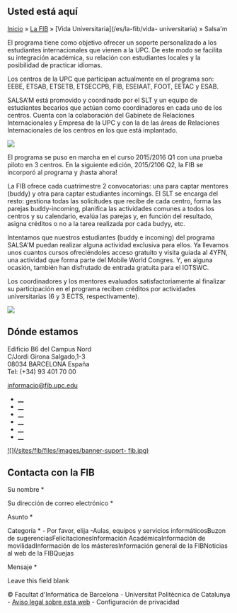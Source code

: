 ## Usted está aquí

[Inicio](/es) » [La FIB](/es/la-fib) » [Vida Universitaria](/es/la-fib/vida-
universitaria) » Salsa'm

El programa tiene como objetivo ofrecer un soporte personalizado a los
estudiantes internacionales que vienen a la UPC. De este modo se facilita su
integración académica, su relación con estudiantes locales y la posibilidad de
practicar idiomas.

Los centros de la UPC que participan actualmente en el programa son: EEBE,
ETSAB, ETSETB, ETSECCPB, FIB, ESEIAAT, FOOT, EETAC y ESAB.

SALSA’M está promovido y coordinado por el SLT y un equipo de estudiantes
becarios que actúan como coordinadores en cada uno de los centros. Cuenta con
la colaboración del Gabinete de Relaciones Internacionales y Empresa de la UPC
y con la de las áreas de Relaciones Internacionales de los centros en los que
está implantado.

![](/sites/fib/files/images/fib/salsam.jpg)



El programa se puso en marcha en el curso 2015/2016 Q1 con una prueba piloto
en 3 centros. En la siguiente edición, 2015/2106 Q2, la FIB se incorporó al
programa y ¡hasta ahora!

La FIB ofrece cada cuatrimestre 2 convocatorias: una para captar mentores
(buddy) y otra para captar estudiantes incomings. El SLT se encarga del resto:
gestiona todas las solicitudes que recibe de cada centro, forma las parejas
buddy-incoming, planifica las actividades comunes a todos los centros y su
calendario, evalúa las parejas y, en función del resultado, asigna créditos o
no a la tarea realizada por cada budyy, etc.

Intentamos que nuestros estudiantes (buddy e incoming) del programa SALSA'M
puedan realizar alguna actividad exclusiva para ellos. Ya llevamos unos
cuantos cursos ofreciéndoles acceso gratuito y visita guiada al 4YFN, una
actividad que forma parte del Mobile World Congres. Y, en alguna ocasión,
también han disfrutado de entrada gratuita para el IOTSWC.

Los coordinadores y los mentores evaluados satisfactoriamente al finalizar su
participación en el programa reciben créditos por actividades universitarias
(6 y 3 ECTS, respectivamente).

![](/sites/fib/files/images/fib/gent.jpg)

## Dónde estamos

Edificio B6 del Campus Nord  
C/Jordi Girona Salgado,1-3  
08034 BARCELONA España  
Tel: (+34) 93 401 70 00

[informacio@fib.upc.edu](mailto:informacio@fib.upc.edu)

  * [__](/es/noticies/rss.rss)
  * [__](https://www.facebook.com/fib.upc)
  * [__](https://twitter.com/fib_upc)
  * [__](https://www.flickr.com/photos/fib-upc/albums)
  * [__](https://www.youtube.com/user/mediafib)
  * [__](https://www.instagram.com/fib.upc/)

[![](/sites/fib/files/images/banner-suport-
fib.jpg)](http://suport.fib.upc.edu)

## Contacta con la FIB

Su nombre *

Su dirección de correo electrónico *

Asunto *

Categoría * \- Por favor, elija -Aulas, equipos y servicios informáticosBuzon
de sugerenciasFelicitacionesInformación AcadémicaInformación de
movilidadInformación de los másteresInformación general de la FIBNoticias al
web de la FIBQuejas

Mensaje *

Leave this field blank

© Facultat d'Informàtica de Barcelona - Universitat Politècnica de Catalunya -
[Avíso legal sobre esta web](/es/aviso-legal-sobre-esta-web) \- Configuración
de privacidad


